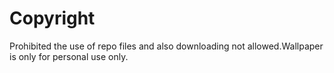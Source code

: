 # Copyright
Prohibited the use of repo files and also downloading not allowed.Wallpaper is only for personal use only. 
